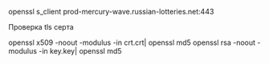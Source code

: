 openssl s_client prod-mercury-wave.russian-lotteries.net:443

Проверка tls серта

openssl x509 -noout -modulus -in crt.crt| openssl md5
openssl rsa -noout -modulus -in key.key| openssl md5